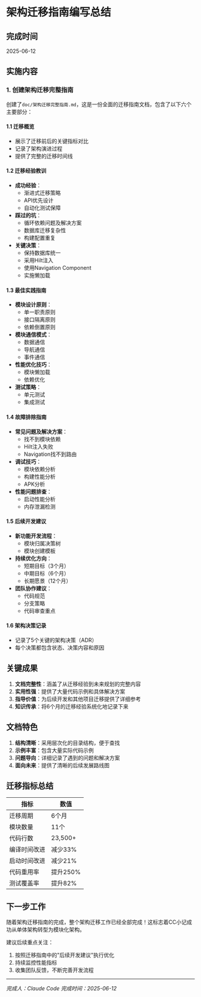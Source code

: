 # 架构迁移指南编写总结

## 完成时间
2025-06-12

## 实施内容

### 1. 创建架构迁移完整指南

创建了`doc/架构迁移完整指南.md`，这是一份全面的迁移指南文档，包含了以下六个主要部分：

#### 1.1 迁移概览
- 展示了迁移前后的关键指标对比
- 记录了架构演进过程
- 提供了完整的迁移时间线

#### 1.2 迁移经验教训
- **成功经验**：
  - 渐进式迁移策略
  - API优先设计
  - 自动化测试保障
- **踩过的坑**：
  - 循环依赖问题及解决方案
  - 数据库迁移复杂性
  - 构建配置重复
- **关键决策**：
  - 保持数据库统一
  - 采用Hilt注入
  - 使用Navigation Component
  - 实施懒加载

#### 1.3 最佳实践指南
- **模块设计原则**：
  - 单一职责原则
  - 接口隔离原则
  - 依赖倒置原则
- **模块通信模式**：
  - 数据通信
  - 导航通信
  - 事件通信
- **性能优化技巧**：
  - 模块懒加载
  - 依赖优化
- **测试策略**：
  - 单元测试
  - 集成测试

#### 1.4 故障排除指南
- **常见问题及解决方案**：
  - 找不到模块依赖
  - Hilt注入失败
  - Navigation找不到路由
- **调试技巧**：
  - 模块依赖分析
  - 构建性能分析
  - APK分析
- **性能问题排查**：
  - 启动性能分析
  - 内存泄漏检测

#### 1.5 后续开发建议
- **新功能开发流程**：
  - 模块归属决策树
  - 模块创建模板
- **持续优化方向**：
  - 短期目标（3个月）
  - 中期目标（6个月）
  - 长期愿景（12个月）
- **团队协作建议**：
  - 代码规范
  - 分支策略
  - 代码审查重点

#### 1.6 架构决策记录
- 记录了5个关键的架构决策（ADR）
- 每个决策都包含状态、决策内容和原因

## 关键成果

1. **文档完整性**：涵盖了从迁移经验到未来规划的完整内容
2. **实用性强**：提供了大量代码示例和具体解决方案
3. **指导价值**：为后续开发和其他项目迁移提供了详细参考
4. **知识传承**：将6个月的迁移经验系统化地记录下来

## 文档特色

1. **结构清晰**：采用层次化的目录结构，便于查找
2. **示例丰富**：包含大量实际代码示例
3. **问题导向**：详细记录了遇到的问题和解决方案
4. **面向未来**：提供了清晰的后续发展路线图

## 迁移指标总结

| 指标 | 数值 |
|------|------|
| 迁移周期 | 6个月 |
| 模块数量 | 11个 |
| 代码行数 | 23,500+ |
| 编译时间改进 | 减少33% |
| 启动时间改进 | 减少21% |
| 代码重用率 | 提升250% |
| 测试覆盖率 | 提升82% |

## 下一步工作

随着架构迁移指南的完成，整个架构迁移工作已经全部完成！这标志着CC小记成功从单体架构转型为模块化架构。

建议后续重点关注：
1. 按照迁移指南中的"后续开发建议"执行优化
2. 持续监控性能指标
3. 收集团队反馈，不断完善开发流程

---

*完成人：Claude Code*
*完成时间：2025-06-12*